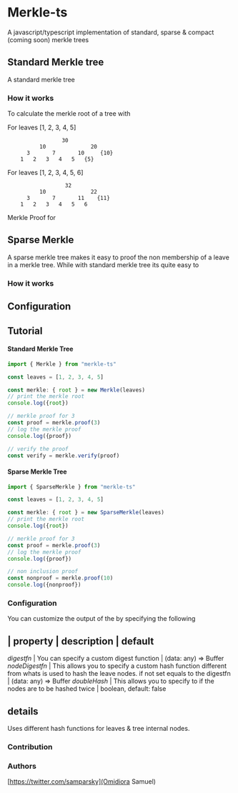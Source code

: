 # Merkle-ts
A javascript/typescript implementation of standard, sparse & compact (coming soon) merkle trees

## Standard Merkle tree
A standard merkle tree 

### How it works
To calculate the merkle root of a tree with 

For leaves [1, 2, 3, 4, 5]

                     30
              10              20
          3       7       10     {10}
        1   2   3   4   5   {5}

For leaves [1, 2, 3, 4, 5, 6]

                      32
              10              22
          3       7       11    {11} 
        1   2   3   4   5   6

Merkle Proof for 

## Sparse Merkle
A sparse merkle tree makes it easy to proof the non membership of a leave in a merkle tree.
While with standard merkle tree its quite easy to 

### How it works


## Configuration


## Tutorial

#### Standard Merkle Tree
```javascript
import { Merkle } from "merkle-ts"

const leaves = [1, 2, 3, 4, 5]

const merkle: { root } = new Merkle(leaves)
// print the merkle root
console.log({root})

// merkle proof for 3
const proof = merkle.proof(3)
// log the merkle proof
console.log({proof})

// verify the proof
const verify = merkle.verify(proof)
```

#### Sparse Merkle Tree

```javascript
import { SparseMerkle } from "merkle-ts"

const leaves = [1, 2, 3, 4, 5]

const merkle: { root } = new SparseMerkle(leaves)
// print the merkle root
console.log({root})

// merkle proof for 3
const proof = merkle.proof(3)
// log the merkle proof
console.log({proof})

// non inclusion proof
const nonproof = merkle.proof(10)
console.log({nonproof})
```

### Configuration
You can customize the output of the by specifying the following

| property | description | default 
--------------------------------
*digestfn* |  You can specify a custom digest function | (data: any) => Buffer
*nodeDigestfn* | This allows you to specify a custom hash function different from whats is used to hash the leave nodes. if not set equals to the digestfn | (data: any) => Buffer
*doubleHash* | This allows you to specify to if the nodes are to be hashed twice | boolean, default: false

## details
Uses different hash functions for leaves & tree internal nodes. 

### Contribution


### Authors
[https://twitter.com/samparsky](Omidiora Samuel)
